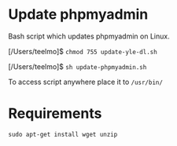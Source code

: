 # Update phpmyadmin

Bash script which updates phpmyadmin on Linux.

[/Users/teelmo]$ `chmod 755 update-yle-dl.sh`

[/Users/teelmo]$ `sh update-phpmyadmin.sh`

To access script anywhere place it to `/usr/bin/`

# Requirements

`sudo apt-get install wget unzip`
